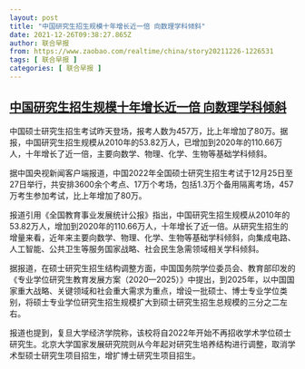 ```yaml
---
layout: post
title: "中国研究生招生规模十年增长近一倍 向数理学科倾斜"
date: 2021-12-26T09:38:27.865Z
author: 联合早报
from: https://www.zaobao.com/realtime/china/story20211226-1226531
tags: [ 联合早报 ]
categories: [ 联合早报 ]
---
```

<!--1640528880000-->
[中国研究生招生规模十年增长近一倍 向数理学科倾斜](https://www.zaobao.com/realtime/china/story20211226-1226531)
------

<div>
<p>中国硕士研究生招生考试昨天登场，报考人数为457万，比上年增加了80万。据报，中国研究生招生规模从2010年的53.82万人，已增加到2020年的110.66万人，十年增长了近一倍，主要向数学、物理、化学、生物等基础学科倾斜。</p><p>据中国央视新闻客户端报道，中国2022年全国硕士研究生招生考试于12月25日至27日举行，共安排3600余个考点、17万个考场，包括1.3万个备用隔离考场，457万考生参加考试，比上年增加了80万。</p><p>报道引用《全国教育事业发展统计公报》指出，中国研究生招生规模从2010年的53.82万人，增加到2020年的110.66万人，十年增长了近一倍。从研究生招生的增量来看，近年来主要向数学、物理、化学、生物等基础学科倾斜，向集成电路、人工智能、公共卫生等服务国家战略、社会民生急需领域相关学科倾斜。</p><section id="imu"><div id="dfp-ad-imu1">        </div></section><p>据报道，在硕士研究生招生结构调整方面，中国国务院学位委员会、教育部印发的《专业学位研究生教育发展方案（2020—2025）》中提出，到2025年，以中国国家重大战略、关键领域和社会重大需求为重点，增设一批硕士、博士专业学位类别，将硕士专业学位研究生招生规模扩大到硕士研究生招生总规模的三分之二左右。</p><p>报道也提到，复旦大学经济学院称，该校将自2022年开始不再招收学术学位硕士研究生。北京大学国家发展研究院则从今年起对研究生培养结构进行调整，取消学术型硕士研究生项目招生，增扩博士研究生项目招生。</p>      <div class="cx_paywall_placeholder" id="sph_cdp_40"></div>
</div>
